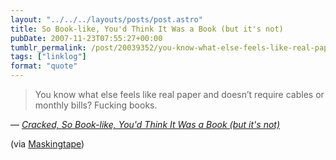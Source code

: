 ```yaml
---
layout: "../../../layouts/posts/post.astro"
title: So Book-like, You'd Think It Was a Book (but it's not)
pubDate: 2007-11-23T07:55:27+00:00
tumblr_permalink: /post/20039352/you-know-what-else-feels-like-real-paper-and
tags: ["linklog"]
format: "quote"
---
```


> You know what else feels like real paper and doesn’t require cables or monthly bills? Fucking books.

— <cite>[Cracked, _So Book-like, You'd Think It Was a Book (but it's not)_](https://www.cracked.com/blog/so-book-like-youd-think-it-was-a-book-but-its-not/)</cite>

(via [Maskingtape](http://maskingtape.org.uk/))
